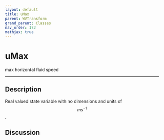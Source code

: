 ```yaml
---
layout: default
title: uMax
parent: WVTransform
grand_parent: Classes
nav_order: 173
mathjax: true
---
```


#  uMax

max horizontal fluid speed


---

## Description
Real valued state variable with no dimensions and units of $$m s^{-1}$$.

## Discussion


